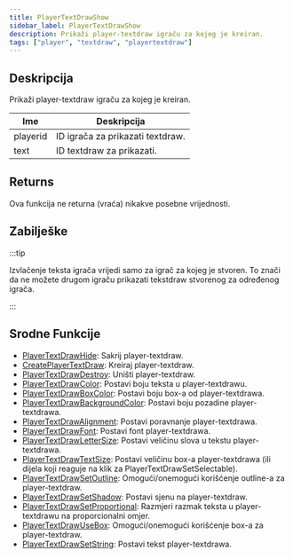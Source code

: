 ```yaml
---
title: PlayerTextDrawShow
sidebar_label: PlayerTextDrawShow
description: Prikaži player-textdraw igraču za kojeg je kreiran.
tags: ["player", "textdraw", "playertextdraw"]
---
```


## Deskripcija

Prikaži player-textdraw igraču za kojeg je kreiran.

| Ime      | Deskripcija                      |
| -------- | -------------------------------- |
| playerid | ID igrača za prikazati textdraw. |
| text     | ID textdraw za prikazati.        |

## Returns

Ova funkcija ne returna (vraća) nikakve posebne vrijednosti.

## Zabilješke

:::tip

Izvlačenje teksta igrača vrijedi samo za igrač za kojeg je stvoren. To znači da ne možete drugom igraču prikazati tekstdraw stvorenog za određenog igrača.

:::

## Srodne Funkcije

- [PlayerTextDrawHide](PlayerTextDrawHide): Sakrij player-textdraw.
- [CreatePlayerTextDraw](CreatePlayerTextDraw): Kreiraj player-textdraw.
- [PlayerTextDrawDestroy](PlayerTextDrawDestroy): Uništi player-textdraw.
- [PlayerTextDrawColor](PlayerTextDrawColor): Postavi boju teksta u player-textdrawu.
- [PlayerTextDrawBoxColor](PlayerTextDrawBoxColor): Postavi boju box-a od player-textdrawa.
- [PlayerTextDrawBackgroundColor](PlayerTextDrawBackgroundColor): Postavi boju pozadine player-textdrawa.
- [PlayerTextDrawAlignment](PlayerTextDrawAlignment): Postavi poravnanje player-textdrawa.
- [PlayerTextDrawFont](PlayerTextDrawFont): Postavi font player-textdrawa.
- [PlayerTextDrawLetterSize](PlayerTextDrawLetterSize): Postavi veličinu slova u tekstu player-textdrawa.
- [PlayerTextDrawTextSize](PlayerTextDrawTextSize): Postavi veličinu box-a player-textdrawa (ili dijela koji reaguje na klik za PlayerTextDrawSetSelectable).
- [PlayerTextDrawSetOutline](PlayerTextDrawSetOutline): Omogući/onemogući korišćenje outline-a za player-textdraw.
- [PlayerTextDrawSetShadow](PlayerTextDrawSetShadow): Postavi sjenu na player-textdraw.
- [PlayerTextDrawSetProportional](PlayerTextDrawSetProportional): Razmjeri razmak teksta u player-textdrawu na proporcionalni omjer.
- [PlayerTextDrawUseBox](PlayerTextDrawUseBox): Omogući/onemogući korišćenje box-a za player-textdraw.
- [PlayerTextDrawSetString](PlayerTextDrawSetString): Postavi tekst player-textdrawa.
